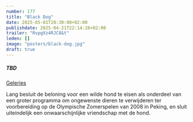 ```yaml
---
number: 177
title: "Black Dog"
date: 2025-05-01T20:30:00+02:00
publishdate: 2025-04-21T22:14:26+02:00
trailer: "RvpgXz4RJC8&t"
leden: []
image: "posters/black-dog.jpg"
draft: true
---
```


##### TBD

[Geleries](https://galeries.be/en/black-dog)

Lang besluit de beloning voor een wilde hond te eisen als onderdeel
van een groter programma om ongewenste dieren te verwijderen ter
voorbereiding op de Olympische Zomerspelen van 2008 in Peking,
en sluit uiteindelijk een onwaarschijnlijke vriendschap met de hond.
<!--more-->
